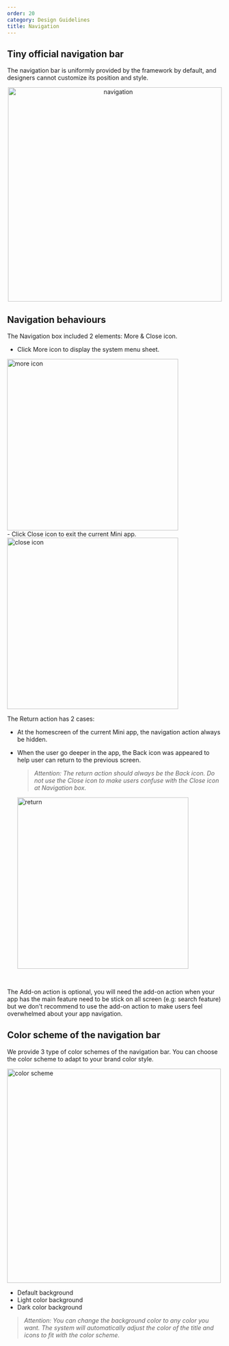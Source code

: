 ```yaml
---
order: 20
category: Design Guidelines
title: Navigation
---
```


## Tiny official navigation bar
The navigation bar is uniformly provided by the framework by default, and designers cannot customize its position and style.

<center>
<img class="img-basic" src="https://salt.tikicdn.com/ts/social/e0/09/8d/543564dfdf4b46456afff669dcd7330c.png" alt="navigation" style="width: 500px" >
</center>


## Navigation behaviours

The Navigation box included 2 elements: More & Close icon.
- Click More icon to display the system menu sheet.
<img class="img-basic" src="https://salt.tikicdn.com/ts/social/37/b6/92/d07c55ff15341b918570238109ed4e5e.png" alt="more icon" style="height: 400px" >
</br>
- Click Close icon to exit the current Mini app.
<img class="img-basic" src="https://salt.tikicdn.com/ts/social/ea/80/ec/53b8b14009c6e3b13bcfc742c78c083f.png" alt="close icon" style="height: 400px" >
</br>

The Return action has 2 cases:
- At the homescreen of the current Mini app, the navigation action always be hidden.
- When the user go deeper in the app, the Back icon was appeared to help user can return to the previous screen.
    > <em>Attention: The return action should always be the Back icon. Do not use the Close icon to make users confuse with the Close icon at Navigation box. </em>

    <img class="img-basic" src="https://salt.tikicdn.com/ts/social/03/b3/e5/c7bdf880a5699915f0abd87f352834ca.png" alt="return" style="height: 400px" >

</br>

The Add-on action is optional, you will need the add-on action when your app has the main feature need to be stick on all screen (e.g: search feature) but we don't recommend to use the add-on action to make users feel overwhelmed about your app navigation.

## Color scheme of the navigation bar
We provide 3 type of color schemes of the navigation bar. You can choose the color scheme to adapt to your brand color style.

<img class="img-basic" src="https://salt.tikicdn.com/ts/social/bd/42/2d/edd48b8f3dd6972bc561a750d7826c3b.png" alt="color scheme" style="width: 500px" >

- Default background
- Light color background
- Dark color background
> <em>Attention: You can change the background color to any color you want. The system will automatically adjust the color of the title and icons to fit with the color scheme.</em>